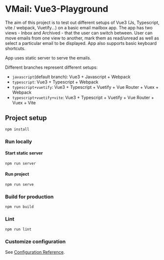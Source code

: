 # VMail: Vue3-Playground

The aim of this project is to test out different setups of Vue3 (Js, Typescript, vite / webpack, Vuetify...) on
a basic email mailbox app. The app has two views - Inbox and Archived - that the user can switch between. User can move 
emails from one view to another, mark them as read/unread as well as select a particular email to be displayed. App
also supports basic keyboard shortcuts.

App uses static server to serve the emails.

Different branches represent different setups:

- `javascript`(default branch):  Vue3 + Javascript + Webpack
- `typescript`: Vue3 + Typescript + Webpack
- `typescript+vuetify`: Vue3 + Typescript + Vuetify + Vue Router + Vuex + Webpack
- `typescript+vuetify+vite`: Vue3 + Typescript + Vuetify + Vue Router + Vuex + Vite

## Project setup
```
npm install
```

### Run locally

#### Start static server
```
npm run server
```

#### Run project
```
npm run serve
```

### Build for production
```
npm run build
```

### Lint
```
npm run lint
```

### Customize configuration
See [Configuration Reference](https://cli.vuejs.org/config/).
